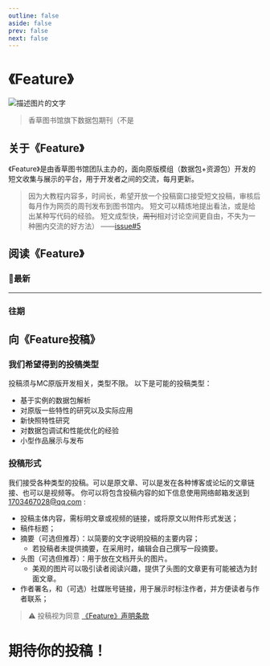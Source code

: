```yaml
---
outline: false
aside: false
prev: false
next: false
---
```


<script setup>
	import ColorLine from '/.vitepress/vue/ColorLine.vue'
  import JournalIndex from '/.vitepress/vue/JournalIndex.vue'
</script>

# 《Feature》
<p class="img_feature">
  <img src="/feature/title.png" alt="描述图片的文字">
</p>

> 香草图书馆旗下数据包期刊（不是

<h2 class="custom-h2">关于《Feature》</h2>
<ColorLine />
《Feature》是由香草图书馆团队主办的，面向原版模组（数据包+资源包）开发的短文收集与展示的平台，用于开发者之间的交流，每月更新。

> 因为大教程内容多，时间长，希望开放一个投稿窗口接受短文投稿，审核后每月作为网页的周刊发布到图书馆内。
> 短文可以精炼地提出看法，或是给出某种写代码的经验。
> 短文成型快，~~周刊~~相对讨论空间更自由，不失为一种圈内交流的好方法）
> ——[issue#5](https://github.com/CR-019/datapack-index/issues/5)

<h2 class="custom-h2">阅读《Feature》</h2> 
<ColorLine />

### 🌟最新
<JournalIndex
    cover="./cover/202505/202505.png"
    :coverLink="'./index/202505'"
/>

---
### 往期
<JournalIndex
    cover="./cover/202504/202504.png"
    :coverLink="'./index/202504'"
/>

<h2 class="custom-h2">向《Feature投稿》</h2> 
<ColorLine />

### 我们希望得到的投稿类型

投稿须与MC原版开发相关，类型不限。
以下是可能的投稿类型：
- 基于实例的数据包解析
- 对原版一些特性的研究以及实际应用
- 新快照特性研究
- 对数据包调试和性能优化的经验
- 小型作品展示与发布

### 投稿形式

我们接受各种类型的投稿。可以是原文章、可以是发在各种博客或论坛的文章链接、也可以是视频等。
你可以将包含投稿内容的如下信息使用网络邮箱发送到 1703467028@qq.com :
- 投稿主体内容，需标明文章或视频的链接，或将原文以附件形式发送；
- 稿件标题；
- 摘要（可选但推荐）：以简要的文字说明投稿的主要内容；
  - 若投稿者未提供摘要，在采用时，编辑会自己撰写一段摘要。
- 头图（可选但推荐）：用于放在文档开头的图片。
  - 美观的图片可以吸引读者阅读兴趣，提供了头图的文章更有可能被选为封面文章。
- 作者署名，和（可选）社媒账号链接，用于展示时标注作者，并方便读者与作者联系；

> ⚠️ 投稿视为同意 [《Feature》声明条款](/feature/_条款.md)

# 期待你的投稿！